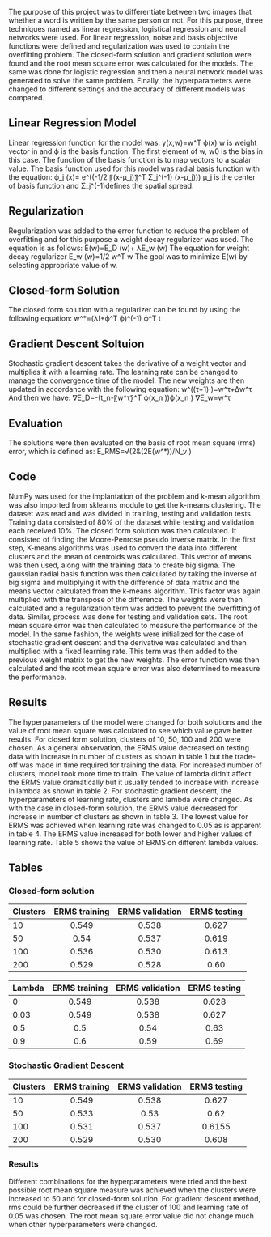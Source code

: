 The purpose of this project was to differentiate between two images that whether a word is written by the same person or not. For this purpose, three techniques named as linear regression, logistical regression and neural networks were used. For linear regression, noise and basis objective functions were defined and regularization was used to contain the overfitting problem. The closed-form solution and gradient solution were found and the root mean square error was calculated for the models. The same was done for logistic regression and then a neural network model was generated to solve the same problem. Finally, the hyperparameters were changed to different settings and the accuracy of different models was compared.

## Linear Regression Model ##
Linear regression function for the model was:
y(x,w)=w^T ϕ(x)
w is weight vector in and ϕ is the basis function. The first element of w, w0 is the bias in this case. The function of the basis function is to map vectors to a scalar value. The basis function used for this model was radial basis function with the equation:
ϕ_j (x)= e^((-1/2 〖(x-μ_j)〗^T Σ_j^(-1) (x-μ_j)))
μ_j is the center of basis function and Σ_j^(-1)defines the spatial spread.

## Regularization ##
Regularization was added to the error function to reduce the problem of overfitting and for this purpose a weight decay regularizer was used. The equation is as follows:
E(w)=E_D (w)+ λE_w (w)
The equation for weight decay regularizer 
E_w (w)=1/2 w^T w
The goal was to minimize E(w) by selecting appropriate value of w. 

## Closed-form Solution ##
The closed form solution with a regularizer can be found by using the following equation:
w^*=(λI+ϕ^T ϕ)^(-1) ϕ^T t

## Gradient Descent Soltuion ##
Stochastic gradient descent takes the derivative of a weight vector and multiplies it with a learning rate. The learning rate can be changed to manage the convergence time of the model. The new weights are then updated in accordance with the following equation:
w^((τ+1) )=w^τ+Δw^τ
And then we have:
∇E_D=-(t_n-〖w^τ〗^T ϕ(x_n ))ϕ(x_n )
∇E_w=w^τ

## Evaluation ##
The solutions were then evaluated on the basis of root mean square (rms) error, which is defined as:
E_RMS=√(2&(2E(w^*))/N_v )

## Code ##
NumPy was used for the implantation of the problem and k-mean algorithm was also imported from sklearns module to get the k-means clustering. The dataset was read and was divided in training, testing and validation tests. Training data consisted of 80% of the dataset while testing and validation each received 10%. The closed form solution was then calculated. It consisted of finding the Moore-Penrose pseudo inverse matrix. In the first step, K-means algorithms was used to convert the data into different clusters and the mean of centroids was calculated. This vector of means was then used, along with the training data to create big sigma.
The gaussian radial basis function was then calculated by taking the inverse of big sigma and multiplying it with the difference of data matrix and the means vector calculated from the k-means algorithm. This factor was again multiplied with the transpose of the difference. The weights were then calculated and a regularization term was added to prevent the overfitting of data. Similar, process was done for testing and validation sets. The root mean square error was then calculated to measure the performance of the model.
In the same fashion, the weights were initialized for the case of stochastic gradient descent and the derivative was calculated and then multiplied with a fixed learning rate. This term was then added to the previous weight matrix to get the new weights. The error function was then calculated and the root mean square error was also determined to measure the performance.

## Results ##
The hyperparameters of the model were changed for both solutions and the value of root mean square was calculated to see which value gave better results. For closed form solution, clusters of 10, 50, 100 and 200 were chosen. As a general observation, the ERMS value decreased on testing data with increase in number of clusters as shown in table 1 but the trade-off was made in time required for training the data. For increased number of clusters, model took more time to train. The value of lambda didn’t affect the ERMS value dramatically but it usually tended to increase with increase in lambda as shown in table 2. For stochastic gradient descent, the hyperparameters of learning rate, clusters and lambda were changed. As with the case in closed-form solution, the ERMS value decreased for increase in number of clusters as shown in table 3. The lowest value for ERMS was achieved when learning rate was changed to 0.05 as is apparent in table 4. The ERMS value increased for both lower and higher values of learning rate.  Table 5 shows the value of ERMS on different lambda values.

## Tables ##

### Closed-form solution ###

| Clusters | ERMS training | ERMS validation | ERMS testing |
|----------|:---------------:|:-----------------:|:--------------:|
| 10       | 0.549         | 0.538           | 0.627        |
| 50       | 0.54          | 0.537           | 0.619        |
| 100      | 0.536         | 0.530           | 0.613        |
| 200      | 0.529         | 0.528           | 0.60         |

| Lambda | ERMS training | ERMS validation | ERMS testing |
|--------|:---------------:|:-----------------:|:--------------:|
| 0      | 0.549         | 0.538           | 0.628        |
| 0.03   | 0.549         | 0.538           | 0.627        |
| 0.5    | 0.5           | 0.54            | 0.63         |
| 0.9    | 0.6           | 0.59            | 0.69         |

### Stochastic Gradient Descent ###

| Clusters | ERMS training | ERMS validation | ERMS testing |
|----------|:---------------:|:-----------------:|:--------------:|
| 10       | 0.549         | 0.538           | 0.627        |
| 50       | 0.533          | 0.53           | 0.62        |
| 100      | 0.531         | 0.537           | 0.6155        |
| 200      | 0.529         | 0.530           | 0.608         |

### Results ###
Different combinations for the hyperparameters were tried and the best possible root mean square measure was achieved when the clusters were increased to 50 and for closed-form solution. For gradient descent method, rms could be further decreased if the cluster of 100 and learning rate of 0.05 was chosen. The root mean square error value did not change much when other hyperparameters were changed.
